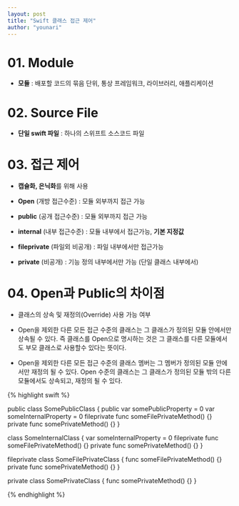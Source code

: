 ```yaml
---
layout: post
title: "Swift 클래스 접근 제어"
author: "younari"
---
```


# 01. Module
- **모듈** : 배포할 코드의 묶음 단위, 통상 프레임워크, 라이브러리, 애플리케이션

# 02. Source File
- **단일 swift 파일** : 하나의 스위프트 소스코드 파일


# 03. 접근 제어
- **캡슐화, 은닉화**를 위해 사용

- **Open** (개방 접근수준) : 모듈 외부까지 접근 가능
- **public** (공개 접근수준) : 모듈 외부까지 접근 가능
- **internal** (내부 접근수준) : 모듈 내부에서 접근가능, **기본 지정값**
- **fileprivate** (파일외 비공개) : 파일 내부에서만 접근가능
- **private** (비공개) : 기능 정의 내부에서만 가능 (단일 클래스 내부에서)

# 04. Open과 Public의 차이점
- 클래스의 상속 및 재정의(Override) 사용 가능 여부

- Open을 제외한 다른 모든 접근 수준의 클래스는 그 클래스가 정의된 모듈 안에서만 상속될 수 있다. 즉 클래스를 Open으로 명시하는 것은 그 클래스를 다른 모듈에서도 부모 클래스로 사용할수 있다는 뜻이다.
- Open을 제외한 다른 모든 접근 수준의 클래스 멤버는 그 멤버가 정의된 모듈 안에서만 재정의 될 수 있다. Open 수준의 클래스는 그 클래스가 정의된 모듈 밖의 다른 모듈에서도 상속되고, 재정의 될 수 있다.



{% highlight swift %}
public class SomePublicClass {     public var somePublicProperty = 0     var someInternalProperty = 0     fileprivate func someFilePrivateMethod() {}     private func somePrivateMethod() {}}class SomeInternalClass {     var someInternalProperty = 0     fileprivate func someFilePrivateMethod() {}     private func somePrivateMethod() {}}

fileprivate class SomeFilePrivateClass {     func someFilePrivateMethod() {}     private func somePrivateMethod() {}}private class SomePrivateClass {     func somePrivateMethod() {}
}

{% endhighlight %}